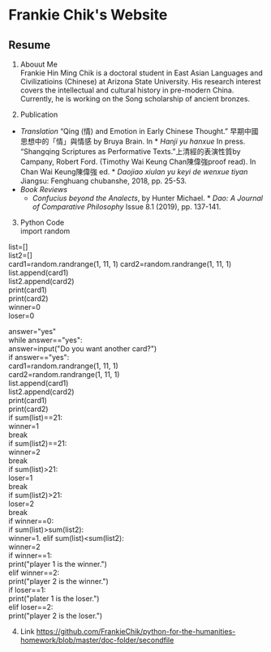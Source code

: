 # Frankie Chik's Website 
## Resume

1. Abouut Me  
Frankie Hin Ming Chik is a doctoral student in East Asian Languages and Civilizatioins (Chinese) at Arizona State University. His research interest covers the intellectual and cultural history in pre-modern China. Currently, he is working on the Song scholarship of ancient bronzes. 

2. Publication 
* *Translation*
  “Qing (情) and Emotion in Early Chinese Thought.” 早期中國思想中的「情」與情感 by Bruya Brain. In * *Hanji yu hanxue* In press.
  “Shangqing Scriptures as Performative Texts.”上清經的表演性質by Campany, Robert Ford. (Timothy Wai Keung Chan陳偉強proof read). In Chan Wai Keung陳偉強 ed.  * *Daojiao xiulan yu keyi de wenxue tiyan* Jiangsu: Fenghuang chubanshe, 2018, pp. 25-53.
* *Book Reviews*
  * *Confucius beyond the Analects*, by Hunter Michael. * *Dao: A Journal of Comparative Philosophy* Issue 8.1 (2019), pp. 137-141.

3. Python Code  
import random  

list=[]  
list2=[]  
card1=random.randrange(1, 11, 1) 
card2=random.randrange(1, 11, 1) 
list.append(card1)  
list2.append(card2)  
print(card1)  
print(card2)  
winner=0  
loser=0  

answer="yes"  
while answer=="yes":  
    answer=input("Do you want another card?")  
    if answer=="yes":  
        card1=random.randrange(1, 11, 1)  
        card2=random.randrange(1, 11, 1)  
        list.append(card1)  
        list2.append(card2)  
        print(card1)  
        print(card2)  
        if sum(list)==21:  
            winner=1  
            break  
        if sum(list2)==21:  
            winner=2  
            break  
        if sum(list)>21:  
            loser=1  
            break  
        if sum(list2)>21:  
            loser=2  
            break  
if winner==0:  
    if sum(list)>sum(list2):  
        winner=1. 
    elif sum(list)<sum(list2):  
        winner=2  
if winner==1:  
    print("player 1 is the winner.")  
elif winner==2:  
    print("player 2 is the winner.")  
if loser==1:  
    print("plater 1 is the loser.")  
elif loser==2:  
    print("player 2 is the loser.") 

4. Link 
<https://github.com/FrankieChik/python-for-the-humanities-homework/blob/master/doc-folder/secondfile>
